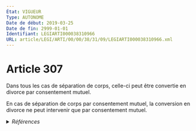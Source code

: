 ```yaml
---
État: VIGUEUR
Type: AUTONOME
Date de début: 2019-03-25
Date de fin: 2999-01-01
Identifiant: LEGIARTI000038310966
URL: article/LEGI/ARTI/00/00/38/31/09/LEGIARTI000038310966.xml
---
```


<h1>Article 307</h1>

Dans tous les cas de séparation de corps, celle-ci peut être convertie en
divorce par consentement mutuel.<br />

En cas de séparation de corps par consentement mutuel, la conversion en divorce
ne peut intervenir que par consentement mutuel.


<details>
  <summary><em>Références</em></summary>

  <h2>Articles faisant référence à l'article</h2>
  
  <ul>
    <li>
      <a href="https://legal.tricoteuses.fr//redirection/LEGIARTI000038262582?vers=git&vers=legifrance">LOI n° 2019-222 du 23 mars 2019 de programmation 2018-2022 et de réforme pour la justice - article 24 ENTIEREMENT_MODIF</a> MODIFIE source
    </li>
  </ul>
  
  <h2>Références faites par l'article</h2>
  
  <ul>
    <li>
      2019-03-23 MODIFIE cible <a href="https://legal.tricoteuses.fr//redirection/LEGIARTI000038262582?vers=git&vers=legifrance">LOI n° 2019-222 du 23 mars 2019 de programmation 2018-2022 et de réforme pour la justice - article 24 ENTIEREMENT_MODIF</a>
    </li>
    <li>
      CODIFICATION source Loi 1803-03-14
    </li>
  </ul>
</details>
